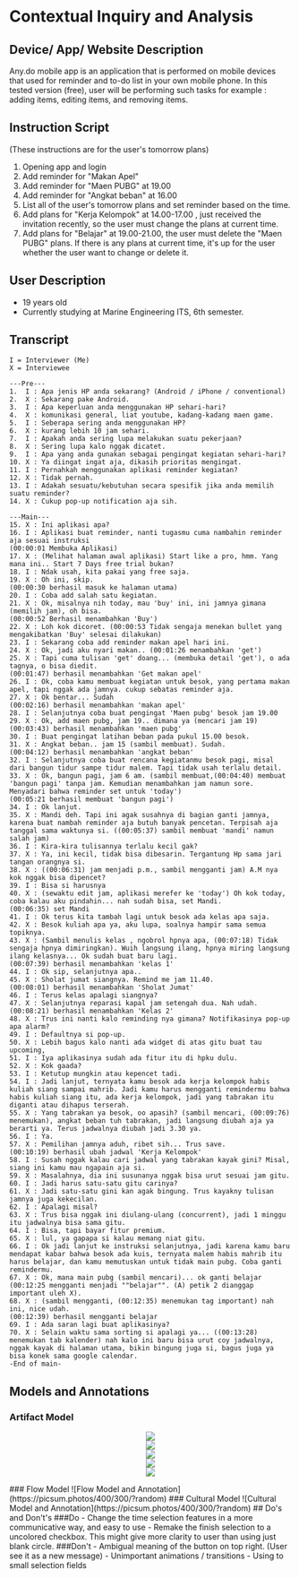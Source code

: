 # Contextual Inquiry and Analysis
## Device/ App/ Website Description
Any.do mobile app is an application that is performed on mobile devices that used for reminder and to-do list in your own mobile phone.
In this tested version (free), user will be performing such tasks for example : adding items, editing items, and removing items. 
## Instruction Script
(These instructions are for the user's tomorrow plans)
1. Opening app and login
2. Add reminder for "Makan Apel"
3. Add reminder for "Maen PUBG" at 19.00
4. Add reminder for "Angkat beban" at 16.00
5. List all of the user's tomorrow plans and set reminder based on the time.
6. Add plans for "Kerja Kelompok" at 14.00-17.00 , just received the invitation recently, so the user must change the plans at current time.
7. Add plans for "Belajar" at 19.00-21.00, the user must delete the "Maen PUBG" plans. If there is any plans at current time, it's up for the user whether the user want to change or delete it.
## User Description
- 19 years old
- Currently studying at Marine Engineering ITS, 6th semester.
## Transcript
```text
I = Interviewer (Me)
X = Interviewee

---Pre---
1.  I : Apa jenis HP anda sekarang? (Android / iPhone / conventional)
2.  X : Sekarang pake Android.
3.  I : Apa keperluan anda menggunakan HP sehari-hari?
4.  X : komunikasi general, liat youtube, kadang-kadang maen game.
5.  I : Seberapa sering anda menggunakan HP?
6.  X : kurang lebih 10 jam sehari.
7.  I : Apakah anda sering lupa melakukan suatu pekerjaan?
8.  X : Sering lupa kalo nggak dicatet.
9.  I : Apa yang anda gunakan sebagai pengingat kegiatan sehari-hari?
10. X : Ya diingat ingat aja, dikasih prioritas mengingat.
11. I : Pernahkah menggunakan aplikasi reminder kegiatan?
12. X : Tidak pernah.
13. I : Adakah sesuatu/kebutuhan secara spesifik jika anda memilih suatu reminder?
14. X : Cukup pop-up notification aja sih.

---Main---
15. X : Ini aplikasi apa?
16. I : Aplikasi buat reminder, nanti tugasmu cuma nambahin reminder aja sesuai instruksi
(00:00:01 Membuka Aplikasi)
17. X : (Melihat halaman awal aplikasi) Start like a pro, hmm. Yang mana ini.. Start 7 Days free trial bukan?
18. I : Ndak usah, kita pakai yang free saja.
19. X : Oh ini, skip. 
(00:00:30 berhasil masuk ke halaman utama)
20. I : Coba add salah satu kegiatan.
21. X : Ok, misalnya nih today, mau 'buy' ini, ini jamnya gimana (memilih jam), oh bisa.
(00:00:52 Berhasil menambahkan 'Buy')
22. X : Loh kok dicoret. (00:00:53 Tidak sengaja menekan bullet yang mengakibatkan 'Buy' selesai dilakukan)
23. I : Sekarang coba add reminder makan apel hari ini.
24. X : Ok, jadi aku nyari makan.. (00:01:26 menambahkan 'get')
25. X : Tapi cuma tulisan 'get' doang... (membuka detail 'get'), o ada tagnya, o bisa diedit.
(00:01:47) berhasil menambahkan 'Get makan apel'
26. I : Ok, coba kamu membuat kegiatan untuk besok, yang pertama makan apel, tapi nggak ada jamnya. cukup sebatas reminder aja.
27. X : Ok bentar... Sudah
(00:02:16) berhasil menambahkan 'makan apel'
28. I : Selanjutnya coba buat pengingat 'Maen pubg' besok jam 19.00
29. X : Ok, add maen pubg, jam 19.. dimana ya (mencari jam 19)
(00:03:43) berhasil menambahkan 'maen pubg'
30. I : Buat pengingat latihan beban pada pukul 15.00 besok.
31. X : Angkat beban.. jam 15 (sambil membuat). Sudah.
(00:04:12) berhasil menambahkan 'angkat beban' 
32. I : Selanjutnya coba buat rencana kegiatanmu besok pagi, misal dari bangun tidur sampe tidur malem. Tapi tidak usah terlalu detail.
33. X : Ok, bangun pagi, jam 6 am. (sambil membuat,(00:04:40) membuat 'bangun pagi' tanpa jam. Kemudian menambahkan jam namun sore. Menyadari bahwa reminder set untuk 'today')
(00:05:21 berhasil membuat 'bangun pagi')
34. I : Ok lanjut.
35. X : Mandi deh. Tapi ini agak susahnya di bagian ganti jamnya, karena buat nambah reminder aja butuh banyak pencetan. Terpisah aja tanggal sama waktunya si. ((00:05:37) sambil membuat 'mandi' namun salah jam)
36. I : Kira-kira tulisannya terlalu kecil gak?
37. X : Ya, ini kecil, tidak bisa dibesarin. Tergantung Hp sama jari tangan orangnya si.
38. X : ((00:06:31) jam menjadi p.m., sambil mengganti jam) A.M nya kok nggak bisa dipencet?
39. I : Bisa si harusnya
40. X : (sewaktu edit jam, aplikasi merefer ke 'today') Oh kok today, coba kalau aku pindahin... nah sudah bisa, set Mandi.
(00:06:35) set Mandi
41. I : Ok terus kita tambah lagi untuk besok ada kelas apa saja.
42. X : Besok kuliah apa ya, aku lupa, soalnya hampir sama semua topiknya.
43. X : (Sambil menulis kelas , ngobrol hpnya apa, (00:07:18) Tidak sengaja hpnya dimiringkan). Wuih langsung ilang, hpnya miring langsung ilang kelasnya... Ok sudah buat baru lagi.
(00:07:39) berhasil menambahkan 'kelas 1'
44. I : Ok sip, selanjutnya apa..
45. X : Sholat jumat siangnya. Remind me jam 11.40.
(00:08:01) berhasil menambahkan 'Sholat Jumat'
46. I : Terus kelas apalagi siangnya?
47. X : Selanjutnya reparasi kapal jam setengah dua. Nah udah.
(00:08:21) berhasil menambahkan 'Kelas 2'
48. X : Trus ini nanti kalo reminding nya gimana? Notifikasinya pop-up apa alarm?
49. I : Defaultnya si pop-up.
50. X : Lebih bagus kalo nanti ada widget di atas gitu buat tau upcoming,
51. I : Iya aplikasinya sudah ada fitur itu di hpku dulu.
52. X : Kok gaada?
53. I : Ketutup mungkin atau kepencet tadi.
54. I : Jadi lanjut, ternyata kamu besok ada kerja kelompok habis kuliah siang sampai mahrib. Jadi kamu harus mengganti remindermu bahwa habis kuliah siang itu, ada kerja kelompok, jadi yang tabrakan itu diganti atau dihapus terserah.
55. X : Yang tabrakan ya besok, oo apasih? (sambil mencari, (00:09:76) menemukan), angkat beban tuh tabrakan, jadi langsung diubah aja ya berarti ya. Terus jadwalnya diubah jadi 3.30 ya.
56. I : Ya.
57. X : Pemilihan jamnya aduh, ribet sih... Trus save.
(00:10:19) berhasil ubah jadwal 'Kerja Kelompok'
58. I : Susah nggak kalau cari jadwal yang tabrakan kayak gini? Misal, siang ini kamu mau ngapain aja si.
59. X : Masalahnya, dia ini susunanya nggak bisa urut sesuai jam gitu.
60. I : Jadi harus satu-satu gitu carinya?
61. X : Jadi satu-satu gini kan agak bingung. Trus kayakny tulisan jamnya juga kekecilan.
62. I : Apalagi misal?
63. X : Trus bisa nggak ini diulang-ulang (concurrent), jadi 1 minggu itu jadwalnya bisa sama gitu.
64. I : Bisa, tapi bayar fitur premium.
65. X : lul, ya gapapa si kalau memang niat gitu.
66. I : Ok jadi lanjut ke instruksi selanjutnya, jadi karena kamu baru mendapat kabar bahwa besok ada kuis, ternyata malem habis mahrib itu harus belajar, dan kamu memutuskan untuk tidak main pubg. Coba ganti remindermu.
67. X : Ok, mana main pubg (sambil mencari)... ok ganti belajar (00:12:25 mengganti menjadi ""belajar"". (A) petik 2 dianggap important uleh X).
68. X : (sambil mengganti, (00:12:35) menemukan tag important) nah ini, nice udah.
(00:12:39) berhasil mengganti belajar
69. I : Ada saran lagi buat aplikasinya?
70. X : Selain waktu sama sorting si apalagi ya... ((00:13:28) menemukan tab kalender) nah kalo ini baru bisa urut coy jadwalnya, nggak kayak di halaman utama, bikin bingung juga si, bagus juga ya bisa konek sama google calendar.
-End of main-
```
## Models and Annotations
### Artifact Model
<p align="center">
  <img src="img/p1.png"><br>
  <img src="img/p2.png"><br>
  <img src="img/p3.png"><br>
  <img src="img/p4.png"><br>
  <img src="img/p5.png"><br>
</p>
### Flow Model
![Flow Model and Annotation](https://picsum.photos/400/300/?random)
### Cultural Model
![Cultural Model and Annotation](https://picsum.photos/400/300/?random)
## Do's and Don't's
###Do
- Change the time selection features in a more communicative way, and easy to use
- Remake the finish selection to a uncolored checkbox. This might give more clarity to user than using just blank circle.
###Don't
- Ambigual meaning of the button on top right. (User see it as a new message)
- Unimportant animations / transitions
- Using to small selection fields